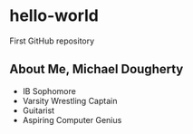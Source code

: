 # hello-world
First GitHub repository

About Me, Michael Dougherty
-
<ul>
  <li>IB Sophomore</li>
  <li>Varsity Wrestling Captain</li>
  <li>Guitarist</li>
  <li>Aspiring Computer Genius</li>
</ul>
